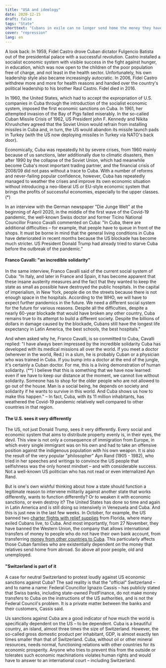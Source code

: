 ```yaml
---
title: "USA and ideology"
date: 2020-12-15
draft: false
tags: "State"
shorttext: "Cubans in exile can no longer send home the money they have earned abroad. Trump has tightened the Cuba sanctions again."
cover: "repression"
lang: en
---
```


A look back: In 1959, Fidel Castro drove Cuban dictator Fulgencio Batista out of the presidential palace with a successful revolution. Castro installed a socialist economic system with visible success in the fight against hunger, in education, which was now open to the children of the poor population free of charge, and not least in the health sector. Unfortunately, his own leadership style also became increasingly autocratic. In 2006, Fidel Castro withdrew more and more for health reasons and handed over the country's political leadership to his brother Raul Castro. Fidel died in 2016.

In 1960, the United States, which had to accept the expropriation of U.S. companies in Cuba through the introduction of the socialist economic system, imposed the first economic sanctions on Cuba. In 1961, her attempted invasion of the Bay of Pigs failed miserably. In the so-called Cuban Missile Crisis of 1962, US President john F. Kennedy and Nikita Khrushchev agreed that the Soviet Union would refrain from installing missiles in Cuba and, in turn, the US would abandon its missile launch pads in Turkey (with the US now deploying missiles in Turkey via NATO's back door).

Economically, Cuba was repeatedly hit by severe crises, from 1960 mainly because of us sanctions, later additionally due to climatic disasters, then after 1990 by the collapse of the Soviet Union, which had meanwhile become Cuba's most important trading partner, and the financial crisis of 2008/09 did not pass without a trace to Cuba. With a number of reforms and never-failing popular confidence, however, Cuba has repeatedly managed to weather the crises and improve its own economic situation without introducing a neo-liberal US or EU-style economic system that brings the profits of successful economies, especially to the upper classes. (*)

In an interview with the German newspaper "Die Junge Welt" at the beginning of April 2020, in the middle of the first wave of the Covid-19 pandemic, the well-known Swiss doctor and former Ticino National Councillor Franco Cavalli commented on Cuba: "In Cuba, there are additional difficulties – for example, that people have to queue in front of the shops. It must be borne in mind that the general living conditions in Cuba have deteriorated in recent months because the US blockade has become much stricter. US President Donald Trump had already tried to starve Cuba before the outbreak of the pandemic."

#### Franco Cavalli: "an incredible solidarity"

In the same interview, Franco Cavalli said of the current social system of Cuba: "In Italy, and later in France and Spain, it has become apparent that these insane austerity measures and the fact that they wanted to keep the state as small as possible have destroyed the public hospitals. In the capital of imperialism, in New York, people die on the streets because there is not enough space in the hospitals. According to the WHO, we will have to expect further pandemics in the future. We need a different social system for the future for various reasons. Despite all the difficulties, despite a nearly 60-year blockade that would have broken any other country, Cuba remains true to its attempt to build a different society. Despite the billions of dollars in damage caused by the blockade, Cubans still have the longest life expectancy in Latin America, the best schools, the best hospitals."

And when asked why he, Franco Cavalli, is so committed to Cuba, Cavalli replied: "I have always been impressed by the incredible solidarity Cuba has developed with its medical missions all over the world. If you meet a doctor (wherever in the world, Red.) in a slum, he is probably Cuban or a physician who was trained in Cuba. If you bump into a doctor at the end of the jungle, it's certainly a Cuban doctor. For me, this is a living demonstration of human solidarity. (**) I believe that this is something that we have now learned: even if we have to keep our distance at the moment, we cannot live without solidarity. Someone has to shop for the older people who are not allowed to go out of the house. Man is a social being, he depends on society and solidarity if he wants to survive in this world. And Cuba shows us how to make this happen." – In fact, Cuba, with its 11 million inhabitants, has weathered the Covid-19 pandemic relatively well compared to other countries in that region.

#### The U.S. sees it very differently

The US, not just Donald Trump, sees it very differently. Every social and economic system that aims to distribute property evenly is, in their eyes, the devil. This view is not only a consequence of immigration from Europe, in which every single immigrant was on his own and had to take an offensive position against the indigenous population with his own weapon. It is also the result of the very popular "philosopher" Ayn Rand (1905 - 1982), who tried in her speeches and writings to convince the US people that selfishness was the only honest mindset – and with considerable success. Not a well-known US politician who has not read or even internalized Ayn Rand.

But is one's own wishful thinking about how a state should function a legitimate reason to intervene militarily against another state that works differently, wants to function differently? Or to weaken it with economic sanctions, or even destroy it? The United States has done so time and again in Latin America and is still doing so intensively in Venezuela and Cuba. And this is just new in the last few weeks. In October, for example, the US banned two [charter flights with relief supplies](https://amerika21.de/2020/12/245709/usa-verbieten-humanitaere-fluege-nach-kuba "USA verbieten humanitäre Flüge nach Kuba") from Florida, where many exiled Cubans live, to Cuba. And most importantly, from 27 November, they have banned the Western Union, the company that allows international transfers of money to people who do not have their own bank account, from transferring [money from other countries to Cuba](https://www.handelsblatt.com/politik/international/us-sanktionen-trump-hindert-hunderttausende-kubaner-an-ueberweisungen-in-die-heimat/26671108.html?ticket=ST-9256773-nydrFCfU9uvXl62ah1eL-ap4 "Trump hindert Hunderttausende Kubaner an Überweisungen in die Heimat"). This particularly affects those Cuban families who are existentially dependent on the money that relatives send home from abroad. So above all poor people, old and unemployed.

#### "Switzerland is part of it

A case for neutral Switzerland to protest loudly against US economic sanctions against Cuba? The sad reality is that the "official" Switzerland – and to name a name: Federal Councillor Ignazio Cassis – has publicly stated that Swiss banks, including state-owned PostFinance, do not make money transfers to Cuba on the instructions of the US authorities, and is not the Federal Council's problem. It is a private matter between the banks and their customers, Cassis said.

Us sanctions against Cuba are a good indicator of how much the world is specifically dependent on the US – to be dependent. Cuba is a beautiful country, an island, almost three times the size of Switzerland. However, the so-called gross domestic product per inhabitant, GDP, is almost exactly ten times smaller than that of Switzerland. Cuba, without oil or other mineral resources, needs normal, functioning relations with other countries for its economic prosperity. Anyone who tries to prevent this from the outside or tolerates such economic machinations violates human rights and would have to answer to an international court – including Switzerland.
